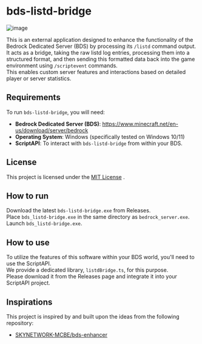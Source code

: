 # bds-listd-bridge
![image](https://github.com/user-attachments/assets/ecf3b9d2-3967-4f67-8977-70816af33c43)

This is an external application designed to enhance the functionality of the Bedrock Dedicated Server (BDS) by processing its `/listd` command output.  
It acts as a bridge, taking the raw listd log entries, processing them into a structured format, and then sending this formatted data back into the game environment using `/scriptevent` commands.  
This enables custom server features and interactions based on detailed player or server statistics.

## Requirements

To run `bds-listd-bridge`, you will need:

* **Bedrock Dedicated Server (BDS)**: https://www.minecraft.net/en-us/download/server/bedrock
* **Operating System**: Windows (specifically tested on Windows 10/11)
* **ScriptAPI**: To interact with `bds-listd-bridge` from within your BDS.

## License

This project is licensed under the [MIT License](LICENSE) .

## How to run

Download the latest `bds-listd-bridge.exe` from Releases.  
Place `bds_listd-bridge.exe` in the same directory as `bedrock_server.exe`.  
Launch `bds_listd-bridge.exe`.

## How to use

To utilize the features of this software within your BDS world, you'll need to use the ScriptAPI.  
We provide a dedicated library, `listdBridge.ts`, for this purpose.  
Please download it from the Releases page and integrate it into your ScriptAPI project.

## Inspirations

This project is inspired by and built upon the ideas from the following repository:

* [SKYNETWORK-MCBE/bds-enhancer](https://github.com/SKYNETWORK-MCBE/bds-enhancer)


